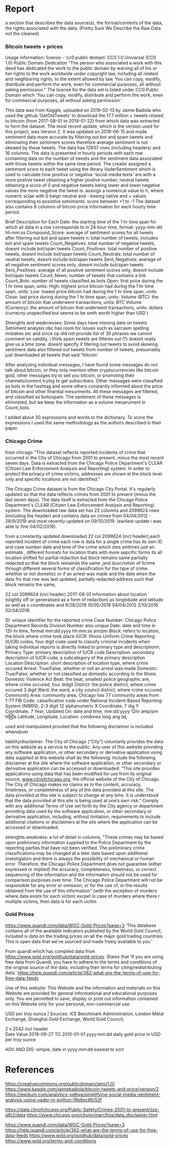 # Report
a  section  that  describes  the  data source(s),  the format/contents  of  the  data, the  rights  associated  with  the data;
(Pretty Sure We Describe the Raw Data not the cleaned)

### Bitcoin tweets + prices
Usage information: license - 'cc0:public domain' CC0 1.0 Universal (CC0 1.0) Public Domain Dedication
"The person who associated a work with this deed has dedicated the work to the public domain by waiving all of his or her rights to the work worldwide under copyright law, including all related and neighboring rights, to the extent allowed by law.
You can copy, modify, distribute and perform the work, even for commercial purposes, all without asking permission." 
The license for the data set is listed under CC0:Public Domain which 'You can copy, modify, distribute and perform the work, even for commercial purposes, all without asking permission.'

This data was from Kaggle, uploaded on 2019-02-13 by Jaime Badiola who used the github ‘GetOldTweets’ to download the 17.7 million + tweets related to bitcoin (from 2017-08-01 to 2019-01-22) from which data was extracted to form the dataset. The most recent update, which is the version used for this project, was Version 2. It was updated on 2019-06-15 and made sentiment data more accurate by filtering out bot and spam tweets and eliminating their sentiment scores therefore average sentiment is not skewed by these tweets. The data has 12937 rows (including headers) and 16 columns. The data is presented in hourly periods with each row containing data on the number of tweets and the sentiment data associated with those tweets within the same time period. The creater assigned a sentiment score to each tweet using the library VaderSentiment which is used to calculate how positive or negative 'social media texts' are with a more postive tweet obtaining a higher postive number, neutral tweets obtaining a score of 0 and negative tweets being lower and lower negative values the more negative the tweet is.  assings a numerical value to h, where numeric sclae with 0 beign neutral and - beeing native and + values corresponding to posistive setniments. score between +1 to -1
The dataset also contains 6 columns of bitcoin price information for each hourly time period.

Brief Description for Each 
Date: the starting time of the 1 hr time span for which all data in a row corresponds to in 24 hour time, format: yyyy-mm-dd hh:mm:ss
Compound_Score: average of sentiment scores for all tweets after filtering out bot and spam tweets
n: total number of tweets, includes bot and spam tweets
Count_Negatives: total number of negative tweets, doesnt include bot/span tweets
Count_Positives: total number of positive tweets, doesnt include bot/span tweets
Count_Neutrals: total number of neutral tweets, doesnt include bot/span tweets
Sent_Negatives: average of all negative sentiment scores only, doesnt include bot/span tweets
Sent_Positives: average of all positive sentiment scores only, doesnt include bot/span tweets
Count_News: number of tweets that contains a link
Count_Bots: number of tweets classified as bots
Open: first price during the 1 hr time span, units:
High: highest price bitcoin had during the 1 hr time span, units:
Low: lowest price bitcoin had during the 1 hr time span, units:
Close: last price during during the 1 hr time span, units:
Volume (BTC): the amount of bitcoin that underwent transactions, units: BTC
Volume (Currency): the amount of bitcoin that underwent transactions, units: dollars  (currecny unspecified but seems to be smth worth higher than USD )
 
Strenghts and weaknesses: Some days have missing data on tweets Setniment analysis obc has room for issues such as sarcasm spelling mistakes etc and since op did not provide list of 30 phrases we cannot comment on validity, i think spam tweets are filteres out (?)
doesnt really give us a time zone. doesnt specify if fitering out tweets to avoid skewing sentiment data also filtered out tweets from number of tweets, presumably just downloaded all tweets that said "bitcoin'

After analyzing individual messages, I have found some messages do not talk about bitcoin, or they only mention other cryptocurrencies like bitcoin gold, other messages try to sell you bitcoin, or promoting their channels/content trying to get subscribers. Other messages were classified as bots in the hashtag and some others constantly informed about the price of bitcoin and other finantial mesurments. All these messages are filtered, and classified as bots/spam. The sentiment of these messages is eliminated, but we keep the information as a volume mesarument in Count_bots.
 
I added about 30 expressions  and words to the dictionary. To score the expressions I used the same methodology as the authors described in their paper.
 

### Chicago Crime
from chicago "This dataset reflects reported incidents of crime  that occurred in the City of Chicago from 2001 to present, minus the most recent seven days. Data is extracted from the Chicago Police Department's CLEAR (Citizen Law Enforcement Analysis and Reporting) system. In order to protect the privacy of crime victims, addresses are shown at the block level only and specific locations are not identified."

The Chicago Crime dataset is from the Chicago City Portal. It's regularly updated so that the data reflects crimes from 2001 to present (minus the last seven days). The data itself is extracted from the Chicago Police Department's CLEAR (Citizen Law Enforcement Analysis and Reporting) system. The downloaded raw data set has 22 columns and 2099624 rows (including the header) and contains data on crimes from 04/04/2012 - 28/9/2019 and most recently updated on 09/10/2019. (earliest update i was able to fine 04/02/2016). 

from a constantly updated downloaded 22 col 2099624 (incl header),each reported incident of crime  each row is data for a single crime has its own ID and case number 
date and time of the crime which stes smtimes just an estimate , different formats for location thats with more sepcific forms its 
all location shifted for partial redaction but block remains same partially redacted so that the block remainds the same ,and duscriotion of fcrime through different several forms of classification for the type of crime. whether or not dometisc or if an arrest was made and the date when the data fro that row was last updated, partially redacted address such that block remains the same, 

22 col 2099624 (incl header)  2017-08-01
Information about location (slightly off or generalised as a form of redaction) as longtidude and latitude as well as x coordinates and
9/28/2019      10/05/2019
04/04/2012       2/10/2016 02/04/2016


ID: unique identifier for the reported crime
Case Number: Chicago Police Department Records Division  Number also unique 
Date: date and time in 12h hr time, format mm:dd:yyyy hh:mm:ss am/pm 
Block: refers to location, the block where crime took place
IUCR: Illinois Uniform Crime Reporting (IUCR) codes, four digit code used to classify criminal incidents when taking individual reports is directly linked to primary type and descriptionn, 
Primary Type: primary description of IUCR code
Description: secondary description of IUCR code, a subcategory of the primary description 
Location Description: short description of location type, where crime occured
Arrest: True/False, whether or not an arrest was made
Domestic: True/False, whether or not classified as domestic according to the Illnois Domestic Violence Act
Beat: the beat, smallest police geographic are, where crime occured, four didgit
District: the police district, where crime occured 3 digit
Ward: the ward, a city council district, where crime occured
Community Area: community area, Chicago has 77 community areas from 1-77
FBI Code: calssification code under National Incident-Based Reporting System (NIBRS), 2-3 digit 12 alphanumeric 
X Coordinate, 7 dig
Y Coordinate, 7
Year, 
Updated On: date and time,  mm:dd:yyyy 12hr amp/pm h:m:s 
Latitude, 
Longitude, 
Location: combines long ang lat,

 
used and manipulated provded that the following disclaimer is included whenebver

liability/disclaimer: The City of Chicago (“City”) voluntarily provides the data on this website as a service to the public. 
Any user of this website providing any software application, or other secondary or derivative application using data supplied at this website shall do the following:
Include the following disclaimer at the site where the software application, or other secondary or derivative application can be accessed or downloaded:
“This site provides applications using data that has been modified for use from its original source, www.cityofchicago.org, the official website of the City of Chicago.  The City of Chicago makes no claims as to the content, accuracy, timeliness, or completeness of any of the data provided at this site.  The data provided at this site is subject to change at any time.  It is understood that the data provided at this site is being used at one’s own risk.”
Comply with any additional Terms of Use set forth by the City agency or department providing data used by the software application, or other secondary or derivative application, including, without limitation, requirements to include additional citations or disclaimers at the site where the application can be accessed or downloaded. 

strenghts weakness: a lot of detail in columns,
"These crimes may be based upon preliminary information supplied to the Police Department by the reporting parties that have not been verified. The preliminary crime classifications may be changed at a later date based upon additional investigation and there is always the possibility of mechanical or human error. Therefore, the Chicago Police Department does not guarantee (either expressed or implied) the accuracy, completeness, timeliness, or correct sequencing of the information and the information should not be used for comparison purposes over time. The Chicago Police Department will not be responsible for any error or omission, or for the use of, or the results obtained from the use of this information" 
 (with the exception of murders where data exists for each victim) excpet in case of murders where there r multiple victims, then data is for each victim

### Gold Prices
https://www.quandl.com/data/WGC-Gold-Prices?page=3
‘This database contains all of the available indicators published by the World Gold Council, included is data on the trading prices on all the major gold trading countries.
This is open data that we’ve sourced and made freely available to you.’

From quandl which has compiled data from https://www.gold.org/goldhub/data/gold-prices. States that ‘If you are using free data from Quandl, you have to adhere to the terms and conditions of the original source of the data, including their terms for citing/redistributing data.’ https://help.quandl.com/article/362-what-are-the-terms-of-use-for-free-data-feeds
 
Use of this website: This Website and the information and materials on this Website are provided for general informational and educational purposes only.
You are permitted to save, display or print out information contained on this Website only for your personal, non-commercial use.

USD per troy ounce  | Sources: ICE Benchmark Administration, London Metal Exchange, Shanghai Gold Exchange, World Gold Council;

2 x 2542 incl header  
Date	Value 
2019-09-27 TO 2010-01-01 yyyy:mm:dd
daily gold price in USD per troy ounce


ADV AND DIS: simple, date in yyyy:mm:dd easiest to sort

# References
https://creativecommons.org/publicdomain/zero/1.0/
https://www.kaggle.com/jaimebadiola/bitcoin-tweets-and-price/version/2
https://medium.com/analytics-vidhya/simplifying-social-media-sentiment-analysis-using-vader-in-python-f9e6ec6fc52f

https://data.cityofchicago.org/Public-Safety/Crimes-2001-to-present/ijzp-q8t2/data
https://www.chicago.gov/city/en/narr/foia/data_disclaimer.html

https://www.quandl.com/data/WGC-Gold-Prices?page=3
https://help.quandl.com/article/362-what-are-the-terms-of-use-for-free-data-feeds
https://www.gold.org/goldhub/data/gold-prices 
https://www.gold.org/terms-and-conditions 
